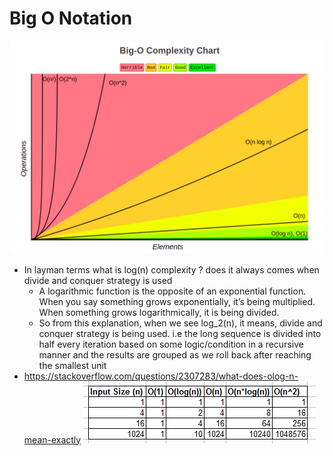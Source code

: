 # Big O Notation

![](images/bigo.png)


- In layman terms what is log(n) complexity ? does it always comes when divide and conquer strategy is used
    - A logarithmic function is the opposite of an exponential function. When you say something grows exponentially, it’s being multiplied. When something grows logarithmically, it is being divided.
    - So from this explanation, when we see log_2(n), it means, divide and conquer strategy is being used. i.e the long sequence is divided into half every iteration based on some logic/condition in a recursive manner and the results are grouped as we roll back after reaching the smallest unit
- https://stackoverflow.com/questions/2307283/what-does-olog-n-mean-exactly
  ![img.png](images/biOn.png)